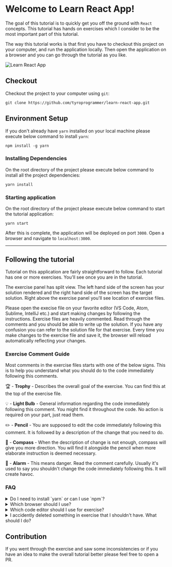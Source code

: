 # Welcome to Learn React App!

The goal of this tutorial is to quickly get you off the ground with `React` concepts. This tutorial has hands on exercises which I consider to be the most important part of this tutorial.

The way this tutorial works is that first you have to checkout this project on your computer, and run the application locally. Then open the application on a browser and you can go through the tutorial as you like.

![Learn React App](./public/Learn_React_App.gif "Learn React App")


## Checkout

Checkout the project to your computer using `git`:

```
git clone https://github.com/tyroprogrammer/learn-react-app.git
```

## Environment Setup

If you don't already have `yarn` installed on your local machine please execute below command to install `yarn`:

```
npm install -g yarn
```

### Installing Dependencies

On the root directory of the project please execute below command to install all the project dependencies:
```
yarn install
```

### Starting application

On the root directory of the project please execute below command to start the tutorial application:

```
yarn start
```
After this is complete, the application will be deployed on port `3000`. Open a browser and navigate to `localhost:3000`.

-----

## Following the tutorial

Tutorial on this application are fairly straightforward to follow. Each tutorial has one or more exercises. You'll see once you are in the tutorial.

The exercise panel has split view. The left hand side of the screen has your solution rendered and the right hand side of the screen has the target solution.
Right above the exercise panel you'll see location of exercise files.

Please open the execise file on your favorite editor (VS Code, Atom, Sublime, IntelliJ etc.) and start making changes by following the instructions. Exercise files are heavily commented. Read through the comments and you should be able to write up the solution. If you have any confusion you can refer to the solution file for that exercise. Every time you make changes to the exercise file and save it, the browser will reload automatically reflecting your changes.

### Exercise Comment Guide

Most comments in the exercise files starts with one of the below signs. This is to help you understand what you should do to the code immediately following this comments.

🏆 - **Trophy** - Describes the overall goal of the exercise. You can find this at the top of the exercise file.

💡 - **Light Bulb** - General information regarding the code immediately following this comment. You might find it throughout the code. No action is required on your part, just read them.

✏️   - **Pencil** - You are supposed to edit the code immediately following this comment. It is followed by a description of the change that you need to do.

🧭  - **Compass** - When the description of change is not enough, compass will give you more direction. You will find it alongside the pencil when more elaborate instruction is deemed necessary.

🚨 - **Alarm** - This means danger. Read the comment carefully. Usually it's used to say you shouldn't change the code immediately following this. It will create havoc.

### FAQ

<details>
    <summary>Do I need to install `yarn` or can I use `npm`?</summary>
    <p>You don't really need yarn. Just use npm if you like.</p>
</details>

<details>
    <summary>Which browser should I use?</summary>
    <p>This tutorial has been tested in Chrome only so I highly recommend you use Chrome.</p>
</details>

<details>
    <summary>Which code editor should I use for exercise?</summary>
    <p>Anything really (Sublime, Atom, VS Code, IntelliJ) - its your preference.</p>
</details>

<details>
    <summary>I accidently deleted something in exercise that I shouldn't have. What should I do?</summary>
    <p>The easiest way is to just revert back to the previous version on your editor. If you want to start anew, then just checkout that particular file from github again using something like:<pre><code>git checkout HEAD --  exercise/01-helloWorld.js</code></pre>
    </p>
</details>

## Contribution

If you went through the exercise and saw some inconsistencies or if you have an idea to make the overall tutorial better please feel free to open a PR.

